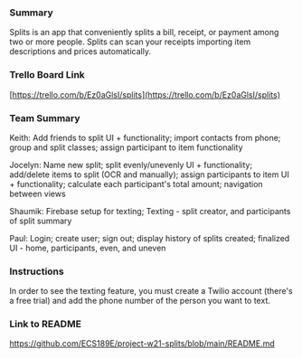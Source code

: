 ### Summary

Splits is an app that conveniently splits a bill, receipt, or payment among two or more people. Splits can scan your receipts importing item descriptions and prices automatically.

### Trello Board Link

[https://trello.com/b/Ez0aGlsI/splits](https://trello.com/b/Ez0aGlsI/splits)


### Team Summary
Keith:
   Add friends to split UI + functionality;
   import contacts from phone;
   group and split classes;
   assign participant to item functionality
   
Jocelyn: 
  Name new split;
  split evenly/unevenly UI + functionality;
  add/delete items to split (OCR and manually);
  assign participants to item UI + functionality;
  calculate each participant's total amount;
  navigation between views
  
Shaumik: 
  Firebase setup for texting;
  Texting - split creator, and participants of split summary

Paul: 
   Login; 
   create user;
   sign out;
   display history of splits created;
   finalized UI - home, participants, even, and uneven

### Instructions
In order to see the texting feature, you must create a Twilio account (there's a free trial) and add the phone number of the person you want to text.

### Link to README
https://github.com/ECS189E/project-w21-splits/blob/main/README.md
